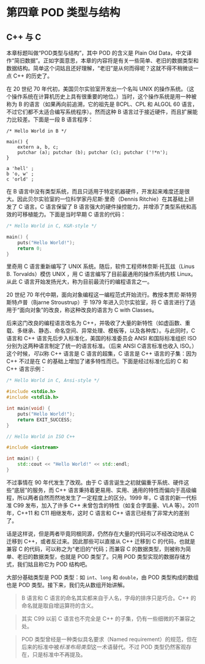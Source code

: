 # 第四章 POD 类型与结构

## C++ 与 C

本章标题叫做“POD类型与结构”，其中 POD 的含义是 Plain Old Data，中文译作“简旧数据”。正如字面意思，本章的内容将是有关一些简单、老旧的数据类型和数据结构。简单这个词姑且还好理解，“老旧”是从何而得呢？这就不得不稍微谈一点 C++ 的历史了。

在 20 世纪 70 年代初，美国贝尔实验室开发出一个名叫 UNIX 的操作系统。（这个操作系统在计算机历史上具有很重要的地位。）当时，这个操作系统是用一种被称为 B 的语言（如果再向前追溯，它的祖先是 BCPL、CPL 和 ALGOL 60 语言，不过它们都不太适合编写系统程序）。然而这种 B 语言过于接近硬件，而且扩展能力比较差。下面是一段 B 语言程序：
```b
/* Hello World in B */

main() {
    extern a, b, c;
    putchar (a); putchar (b); putchar (c); putchar ('!*n');
}

a 'hell' ;
b 'o, w' ;
c 'orld' ;
```
在 B 语言中没有类型系统，而且只适用于特定机器硬件，开发起来难度还是很大。因此贝尔实验室的一位科学家丹尼斯·里奇（Dennis Ritchie）在其基础上研发了 C 语言。C 语言保留了 B 语言强大的硬件操控能力，并增添了类型系统和高效的可移植能力。下面是当时早期 C 语言的代码：
```c
/* Hello World in C, K&R-style */

main() {
    puts("Hello World!");
    return 0;
}
```
里奇用 C 语言重新编写了 UNIX 系统。随后，软件工程师林奈斯·托瓦兹（Linus B. Torvalds）模仿 UNIX ，用 C 语言编写了目前最通用的操作系统内核 Linux。从此 C 语言开始发扬光大，称为目前最流行的编程语言之一。

20 世纪 70 年代中期，面向对象编程这一编程范式开始流行。教授本贾尼·斯特劳斯特卢普（Bjarne Stroustrup）于 1979 年进入贝尔实验室，将 C 语言进行了适用于“面向对象”的改良，称这种改良的语言为 C with Classes。

后来这门改良的编程语言改名为 C++，并吸收了大量的新特性（如虚函数、重载、多继承、静态、命名空间、异常处理、模板等，以及各种库）。与此同时，C 语言和 C++ 语言先后步入标准化，美国的标准委员会 ANSI 和国际标准组织 ISO 分别为这两种语言制定了统一的语言标准。（后来 ANSI C语言标准也收入 ISO。）这个时候，*可以*称 C++ 语言是 C 语言的超集，C 语言是 C++ 语言的子集：因为 C++ 不过是在 C 的基础上增加了诸多特性而已。下面是经过标准化后的 C 和 C++ 语言示例：
```c
/* Hello World in C, Ansi-style */

#include <stdio.h>
#include <stdlib.h>

int main(void) {
    puts("Hello World!");
    return EXIT_SUCCESS;
}
```
```CPP
// Hello World in ISO C++

#include <iostream>

int main() {
    std::cout << "Hello World!" << std::endl;
}
```

不过事情在 90 年代发生了改观。由于 C 语言诞生之初就偏重于系统、硬件这些“底层”的服务，而 C++ 语言秉持着更易用、实用、通用的特性而偏向于高级编程，所以两者自然而然地发生了一定程度上的区分。1999 年，C 语言的新一代标准 C99 发布，加入了许多 C++ 未曾包含的特性（如复合字面量、VLA 等）。2011 年，C++11 和 C11 相继发布，这时 C 语言和 C++ 语言已经有了非常大的差别了。

话是这样说，但是两者毕竟同根同源，仍然存在大量的代码可以不经改动地从 C 迁移到 C++，或者反过来。因此那些可以直接从 C++ 迁移到 C 的代码，也就是兼容 C 的代码，可以称之为“老旧的”代码；而兼容 C 的数据类型，则被称为简单、老旧的数据类型，也就是 POD 类型了。只用 POD 类型实现的数据存储方式，我们姑且称它为 POD 结构吧。

大部分基础类型是 POD 类型：如 `int`、`long` 和 `double`，由 POD 类型构成的数组也是 POD 类型。接下来，我们先从数组开始讲解。

> B 语言和 C 语言的命名其实都来自于人名，字母的排序只是巧合。C++ 的命名就是取自增运算符的含义。

> 其实 C99 以前 C 语言也不完全是 C++ 的子集，仍有一些细微的不兼容之处。

> POD 类型曾经是一种类似具名要求（Named requirement）的规范，但在后来的标准中被*标准布局类型*这一术语替代。不过 POD 类型仍然客观存在，只是标准中不再提及。